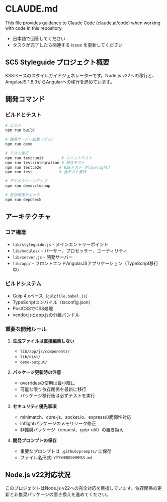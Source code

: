 # CLAUDE.md

This file provides guidance to Claude Code (claude.ai/code) when working with code in this repository.

- 日本語で回答してください
- タスクが完了したら関連する issue を更新してください

## SC5 Styleguide プロジェクト概要

KSSベースのスタイルガイドジェネレーターです。Node.js v22への移行と、AngularJS 1.8.3からAngularへの移行を進めています。

## 開発コマンド

### ビルドとテスト
```bash
# ビルド
npm run build

# 開発サーバー起動（デモ）
npm run demo

# テスト実行
npm run test:unit        # ユニットテスト
npm run test:integration # 統合テスト
npm run test:e2e        # E2Eテスト（Playwright）
npm run test            # 全テスト実行

# デモのクリーンアップ
npm run demo:cleanup

# 依存関係チェック
npm run depcheck
```

## アーキテクチャ

### コア構造
- `lib/styleguide.js` - メインエントリーポイント
- `lib/modules/` - パーサー、プロセッサー、ユーティリティ
- `lib/server.js` - 開発サーバー
- `lib/app/` - フロントエンドAngularJSアプリケーション（TypeScript移行中）

### ビルドシステム
- Gulp 4.xベース（`gulpfile.babel.js`）
- TypeScriptコンパイル（tsconfig.json）
- PostCSSでCSS処理
- vendor.jsとapp.jsの分離バンドル

### 重要な開発ルール

1. **生成ファイルは直接編集しない**
   - `lib/app/js/components/`
   - `lib/dist/`
   - `demo-output/`

2. **パッケージ更新時の注意**
   - overridesの使用は最小限に
   - 可能な限り依存関係を最新に移行
   - パッケージ移行後は必ずテストを実行

3. **セキュリティ優先事項**
   - minimatch、core-js、socket.io、expressの脆弱性対応
   - inflightパッケージのメモリリーク修正
   - 非推奨パッケージ（request、gulp-util）の置き換え

4. **開発プロンプトの保存**
   - 重要なプロンプトは `.github/prompts/` に保存
   - ファイル名形式: `YYYYMMDDHHMMSS.md`

## Node.js v22対応状況

このプロジェクトはNode.js v22への完全対応を目指しています。依存関係の更新と非推奨パッケージの置き換えを進めてください。
